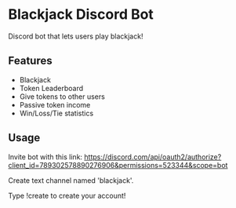 # Blackjack Discord Bot
Discord bot that lets users play blackjack!

## Features
- Blackjack
- Token Leaderboard
- Give tokens to other users
- Passive token income
- Win/Loss/Tie statistics

## Usage
Invite bot with this link: https://discord.com/api/oauth2/authorize?client_id=789302578890276906&permissions=523344&scope=bot

Create text channel named 'blackjack'.

Type !create to create your account!
